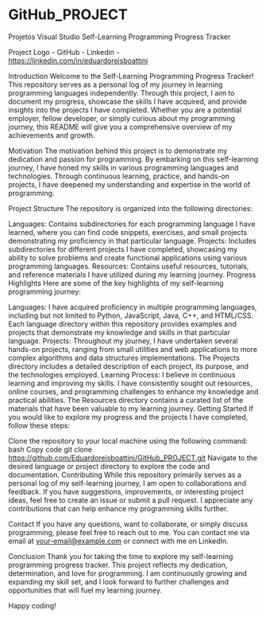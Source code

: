# GitHub_PROJECT
Projetos Visual Studio
Self-Learning Programming Progress Tracker

Project Logo - GitHub - Linkedin - https://linkedin.com/in/eduardoreisboattini

Introduction
Welcome to the Self-Learning Programming Progress Tracker! This repository serves as a personal log of my journey in learning programming languages independently. Through this project, I aim to document my progress, showcase the skills I have acquired, and provide insights into the projects I have completed. Whether you are a potential employer, fellow developer, or simply curious about my programming journey, this README will give you a comprehensive overview of my achievements and growth.

Motivation
The motivation behind this project is to demonstrate my dedication and passion for programming. By embarking on this self-learning journey, I have honed my skills in various programming languages and technologies. Through continuous learning, practice, and hands-on projects, I have deepened my understanding and expertise in the world of programming.

Project Structure
The repository is organized into the following directories:

Languages: Contains subdirectories for each programming language I have learned, where you can find code snippets, exercises, and small projects demonstrating my proficiency in that particular language.
Projects: Includes subdirectories for different projects I have completed, showcasing my ability to solve problems and create functional applications using various programming languages.
Resources: Contains useful resources, tutorials, and reference materials I have utilized during my learning journey.
Progress Highlights
Here are some of the key highlights of my self-learning programming journey:

Languages: I have acquired proficiency in multiple programming languages, including but not limited to Python, JavaScript, Java, C++, and HTML/CSS. Each language directory within this repository provides examples and projects that demonstrate my knowledge and skills in that particular language.
Projects: Throughout my journey, I have undertaken several hands-on projects, ranging from small utilities and web applications to more complex algorithms and data structures implementations. The Projects directory includes a detailed description of each project, its purpose, and the technologies employed.
Learning Process: I believe in continuous learning and improving my skills. I have consistently sought out resources, online courses, and programming challenges to enhance my knowledge and practical abilities. The Resources directory contains a curated list of the materials that have been valuable to my learning journey.
Getting Started
If you would like to explore my progress and the projects I have completed, follow these steps:

Clone the repository to your local machine using the following command:
bash
Copy code
git clone https://github.com/Eduardoreisboattini/GitHub_PROJECT.git
Navigate to the desired language or project directory to explore the code and documentation.
Contributing
While this repository primarily serves as a personal log of my self-learning journey, I am open to collaborations and feedback. If you have suggestions, improvements, or interesting project ideas, feel free to create an issue or submit a pull request. I appreciate any contributions that can help enhance my programming skills further.

Contact
If you have any questions, want to collaborate, or simply discuss programming, please feel free to reach out to me. You can contact me via email at your-email@example.com or connect with me on LinkedIn.

Conclusion
Thank you for taking the time to explore my self-learning programming progress tracker. This project reflects my dedication, determination, and love for programming. I am continuously growing and expanding my skill set, and I look forward to further challenges and opportunities that will fuel my learning journey.

Happy coding!
